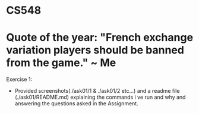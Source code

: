 # CS548
# Quote of the year: "French exchange variation players should be banned from the game." ~ Me

Exercise 1: 
- Provided screenshots(./ask01/1 & ./ask01/2 etc...) and a readme file (./ask01/README.md) explaining the commands i ve run and why and answering the questions asked in the Assignment.
